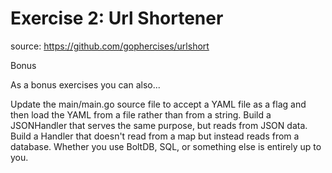 # Exercise 2: Url Shortener

source: https://github.com/gophercises/urlshort

Bonus

As a bonus exercises you can also...

Update the main/main.go source file to accept a YAML file as a flag and then load the YAML from a file rather than from a string.
Build a JSONHandler that serves the same purpose, but reads from JSON data.
Build a Handler that doesn't read from a map but instead reads from a database. Whether you use BoltDB, SQL, or something else is entirely up to you.

